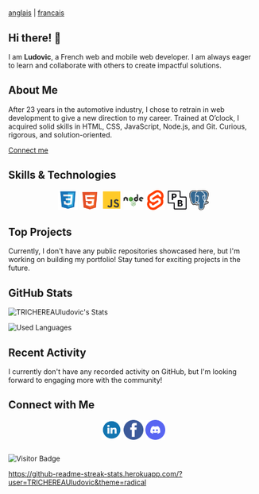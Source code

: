 #
[anglais](README.md) | [francais](READMEFR.md)

## Hi there! 👋

I am **Ludovic**, a French web and mobile web developer. I am always eager to learn and collaborate with others to create impactful solutions.

## About Me

After 23 years in the automotive industry, I chose to retrain in web development to give a new direction to my career. Trained at O’clock, I acquired solid skills in HTML, CSS, JavaScript, Node.js, and Git. Curious, rigorous, and solution-oriented.  

[Connect me](#connect-with-me)  

## Skills & Technologies  

<p align="center">
  <img src="./img/css-svgrepo-com.svg" alt="logo css" height="40">
  <img src="./img/html-5-svgrepo-com.svg" alt="logo html5" height="40">
  <img src="./img/js-svgrepo-com.svg" alt="logo js" height="40">
  <img src="./img/nodejs-svgrepo-com.svg" alt="logo nodejs" height="40">
  <img src="./img/svelte-icon-svgrepo-com.svg" alt="logo svelte" height="40">
  <img src="./img/idiJO_PIeV_logos.svg" alt="logo pocketbase" height="40">
  <img src="./img/postgresql-logo-svgrepo-com.svg" alt="logo postgresql" height="40">
</p>

## Top Projects

Currently, I don't have any public repositories showcased here, but I'm working on building my portfolio! Stay tuned for exciting projects in the future.

## GitHub Stats

![TRICHEREAUludovic's Stats](https://github-readme-stats.vercel.app/api?username=TRICHEREAUludovic&theme=radical&show_icons=true&hide_border=true&count_private=true) 

![Used Languages](https://github-readme-stats.vercel.app/api/top-langs/?username=TRICHEREAUludovic&theme=radical&hide_border=false&include_all_commits=true&count_private=true&layout=compact)

## Recent Activity

I currently don't have any recorded activity on GitHub, but I'm looking forward to engaging more with the community!

## Connect with Me

<p align="center"> 
<a href="https://linkedin.com/" target="blank"><img align="center" src="./img/linkedin-1-svgrepo-com.svg" alt="logo linkedin" height="40"  /></a>
<a href="https://facebook.com/" target="blank"><img align="center" src="./img/facebook-3-logo-svgrepo-com.svg" alt="logo facebook" height="40"  /></a>
<a href="https://discord.com/" target="blank"><img align="center" src="./img/discord-v2-svgrepo-com.svg" alt="logo discord" height="40"  /></a>
</p>

##

![Visitor Badge](https://visitor-badge.laobi.icu/badge?page_id=TRICHEREAUludovic.TRICHEREAUludovic)


https://github-readme-streak-stats.herokuapp.com/?user=TRICHEREAUludovic&theme=radical